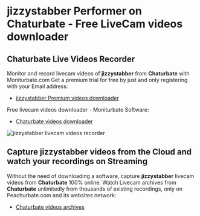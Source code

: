 # jizzystabber Performer on Chaturbate - Free LiveCam videos downloader

## Chaturbate Live Videos Recorder

Monitor and record livecam videos of **jizzystabber** from **Chaturbate** with Moniturbate.com
Get a premium trial for free by just and only registering with your Email address:
* [jizzystabber Premium videos downloader](https://moniturbate.com/request-demo-licence-key.html)

Free livecam videos downloader - Moniturbate Software:
* [Chaturbate videos downloader](https://moniturbate.com/moniturbate-download-software.html)

![jizzystabber livecam videos recorder](https://peachurnet.com/templates/moniturbate-software.png)


## Capture jizzystabber videos from the Cloud and watch your recordings on Streaming

Without the need of downloading a software, capture **jizzystabber** livecam videos from **Chaturbate** 100% online.
Watch Livecam archives from **Chaturbate** unlimitedly from thousands of existing recordings, only on Peachurbate.com and its websites network:
* [Chaturbate videos archives](https://peachurnet.com/)